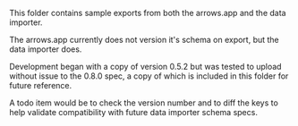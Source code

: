 This folder contains sample exports from both the arrows.app and the data importer. 

The arrows.app currently does not version it's schema on export, but the data importer does. 

Development began with a copy of version 0.5.2 but was tested to upload without issue to the 0.8.0 spec, a copy of which is included in this folder for future reference.

A todo item would be to check the version number and to diff the keys to help validate compatibility with future data importer schema specs.